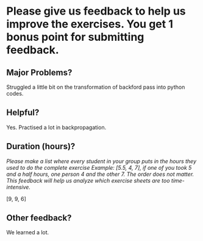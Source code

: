 # Please give us feedback to help us improve the exercises. You get 1 bonus point for submitting feedback.

## Major Problems?
Struggled a little bit on the transformation of backford pass into python codes.


## Helpful?
Yes. Practised a lot in backpropagation.


## Duration (hours)?

_Please make a list where every student in your group puts in the hours they used to do the complete exercise_
_Example: [5.5, 4, 7], if one of you took 5 and a half hours, one person 4 and the other 7. The order does not matter._
_This feedback will help us analyze which exercise sheets are too time-intensive._

[9, 9, 6]

## Other feedback?
We learned a lot.


